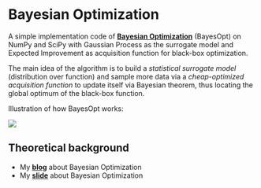 # Bayesian Optimization

A simple implementation code of [**Bayesian Optimization**](https://bayesoptbook.com) (BayesOpt) on NumPy and SciPy with Gaussian Process as the surrogate model and Expected Improvement as acquisition function for black-box optimization.

The main idea of the algorithm is to build a *statistical surrogate model* (distribution over function) and sample more data via a *cheap-optimized acquisition function* to update itself via Bayesian theorem, thus locating the global optimum of the black-box function.

Illustration of how BayesOpt works:

![](bayesopt.gif)

  
## Theoretical background
+ My [**blog**](https://quanghuy0497.github.io/mathematic/2022/12/12/bayesopt.html) about Bayesian Optimization
+ My [**slide**](https://github.com/quanghuy0497/Bayesian_Optimization/blob/main/slide.pdf) about Bayesian Optimization
